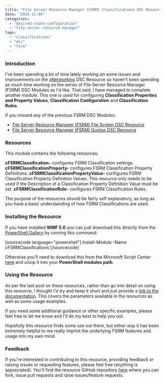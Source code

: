 ```yaml
---
title: "File Server Resource Manager (FSRM) Classifications DSC Resource"
date: "2015-11-04"
categories: 
  - "desired-state-configuration"
  - "file-server-resource-manager"
tags: 
  - "classifications"
  - "dsc"
  - "fsrm"
---
```


### Introduction

I've been spending a bit of time lately working on some issues and improvements on the [xNetworking](https://github.com/PowerShell/xNetworking) DSC Resource so haven't been spending as much time working on the series of File Server Resource Manager (FSRM) DSC Modules as I'd like. That said, I have managed to complete another module. This one is used for configuring **Classification Properties and Property Values**, **Classification Configuration** and **Classification Rules**.

If you missed any of the previous FSRM DSC Modules:

- [File Server Resource Manager (FSRM) File Screen DSC Resource](https://dscottraynsford.wordpress.com/2015/10/26/file-server-resource-manager-fsrm-file-screen-dsc-resource/)
- [File Server Resource Manager (FSRM) Quotas DSC Resource](https://dscottraynsford.wordpress.com/2015/10/23/file-server-resource-manager-fsrm-quotas-dsc-resource/)

### Resources

This module contains the following resources:

**cFSRMClassification-** configures FSRM Classification settings. **cFSRMClassificationProperty-** configures FSRM Classification Property Definitions. **cFSRMClassificationPropertyValue-** configures FSRM Classification Property Definition Values. This resource only needs to be used if the Description of a Classification Property Definition Value must be set. **cFSRMClassificationRule-** configures FSRM Classification Rules.

The purpose of the resources should be fairly self explanatory, as long as you have a basic understanding of how FSRM Classifications are used.

### Installing the Resource

If you have installed **WMF 5.0** you can just download this directly from the [PowerShell Gallery](https://www.powershellgallery.com/) by running this command:

\[sourcecode language="powershell"\] Install-Module -Name cFSRMClassifications \[/sourcecode\]

Otherwise you'll need to download this from the Microsoft Script Center [here](https://gallery.technet.microsoft.com/scriptcenter/cFSRMClassifications-DSC-8ed89153) and unzip it into your **PowerShell modules path**.

### Using the Resource

As per the last post on these resources, rather than go into detail on using this resource, I thought I'd try and keep it short and just provide a [link to the documentation](https://github.com/PlagueHO/cFSRMClassifications). This covers the parameters available in the resources as well as some usage examples.

If you need some additional guidance or other specific examples, please feel free to let me know and I'll do my best to help you out.

Hopefully this resource finds some use out there, but either way it has been extremely helpful to me really imprint the underlying FSRM features and usage into my own mind.

### Feedback

If you're interested in contributing to this resource, providing feedback or raising issues or requesting features, please feel free (anything is appreciated). You'll find the resource GitHub repository [here](https://github.com/PlagueHO/cFSRMClassifications) where you can fork, issue pull requests and raise issues/feature requests.
